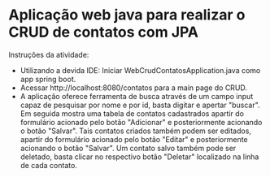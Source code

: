 # Aplicação web java para realizar o CRUD de contatos com JPA 

Instruções da atividade:

- Utilizando a devida IDE: Iniciar WebCrudContatosApplication.java como app spring boot.
- Acessar http://localhost:8080/contatos para a main page do CRUD.
- A aplicação oferece ferramenta de busca através de um campo input capaz de pesquisar por nome e por id, basta digitar e apertar "buscar". Em seguida mostra uma tabela de contatos cadastrados apartir do formulário acionado pelo botão "Adicionar" e posteriormente acionando o botão "Salvar". Tais contatos criados também podem ser editados, apartir do formulário acionado pelo botão "Editar" e posteriormente acionando o botão "Salvar". Um contato salvo também pode ser deletado, basta clicar no respectivo botão "Deletar" localizado na linha de cada contato.
